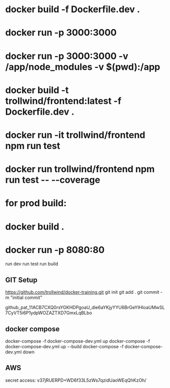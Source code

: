 # docker build -f Dockerfile.dev .
# docker run -p 3000:3000 ###

# docker run -p 3000:3000 -v /app/node_modules -v $(pwd):/app ###

# docker build -t trollwind/frontend:latest -f Dockerfile.dev .
# docker run -it trollwind/frontend npm run test
# docker run trollwind/frontend npm run test -- --coverage

# for prod build:
# docker build .
# docker run -p 8080:80 ###

run dev
run test
run build

## GIT Setup
https://github.com/trollwind/docker-training.git
git init
git add .
git commit -m "initial commit"

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

## docker compose
docker-compose -f docker-compose-dev.yml up
docker-compose -f docker-compose-dev.yml up --build
docker-compose -f docker-compose-dev.yml down

## AWS
secret access: v37jRUERPD+WD6f33L5zWs7qzidUaoWEqQhKzOh/